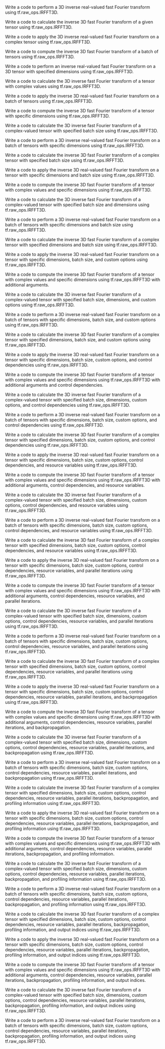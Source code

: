 Write a code to perform a 3D inverse real-valued fast Fourier transform using tf.raw_ops.IRFFT3D.

Write a code to calculate the inverse 3D fast Fourier transform of a given tensor using tf.raw_ops.IRFFT3D.

Write a code to apply the 3D inverse real-valued fast Fourier transform on a complex tensor using tf.raw_ops.IRFFT3D.

Write a code to compute the inverse 3D fast Fourier transform of a batch of tensors using tf.raw_ops.IRFFT3D.

Write a code to perform an inverse real-valued fast Fourier transform on a 3D tensor with specified dimensions using tf.raw_ops.IRFFT3D.

Write a code to calculate the 3D inverse fast Fourier transform of a tensor with complex values using tf.raw_ops.IRFFT3D.

Write a code to apply the inverse 3D real-valued fast Fourier transform on a batch of tensors using tf.raw_ops.IRFFT3D.

Write a code to compute the inverse 3D fast Fourier transform of a tensor with specific dimensions using tf.raw_ops.IRFFT3D.

Write a code to calculate the 3D inverse fast Fourier transform of a complex-valued tensor with specified batch size using tf.raw_ops.IRFFT3D.

Write a code to perform a 3D inverse real-valued fast Fourier transform on a batch of tensors with specific dimensions using tf.raw_ops.IRFFT3D.

Write a code to calculate the inverse 3D fast Fourier transform of a complex tensor with specified batch size using tf.raw_ops.IRFFT3D.

Write a code to apply the inverse 3D real-valued fast Fourier transform on a tensor with specific dimensions and batch size using tf.raw_ops.IRFFT3D.

Write a code to compute the inverse 3D fast Fourier transform of a tensor with complex values and specific dimensions using tf.raw_ops.IRFFT3D.

Write a code to calculate the 3D inverse fast Fourier transform of a complex-valued tensor with specified batch size and dimensions using tf.raw_ops.IRFFT3D.

Write a code to perform a 3D inverse real-valued fast Fourier transform on a batch of tensors with specific dimensions and batch size using tf.raw_ops.IRFFT3D.

Write a code to calculate the inverse 3D fast Fourier transform of a complex tensor with specified dimensions and batch size using tf.raw_ops.IRFFT3D.

Write a code to apply the inverse 3D real-valued fast Fourier transform on a tensor with specific dimensions, batch size, and custom options using tf.raw_ops.IRFFT3D.

Write a code to compute the inverse 3D fast Fourier transform of a tensor with complex values and specific dimensions using tf.raw_ops.IRFFT3D with additional arguments.

Write a code to calculate the 3D inverse fast Fourier transform of a complex-valued tensor with specified batch size, dimensions, and custom options using tf.raw_ops.IRFFT3D.

Write a code to perform a 3D inverse real-valued fast Fourier transform on a batch of tensors with specific dimensions, batch size, and custom options using tf.raw_ops.IRFFT3D.

Write a code to calculate the inverse 3D fast Fourier transform of a complex tensor with specified dimensions, batch size, and custom options using tf.raw_ops.IRFFT3D.

Write a code to apply the inverse 3D real-valued fast Fourier transform on a tensor with specific dimensions, batch size, custom options, and control dependencies using tf.raw_ops.IRFFT3D.

Write a code to compute the inverse 3D fast Fourier transform of a tensor with complex values and specific dimensions using tf.raw_ops.IRFFT3D with additional arguments and control dependencies.

Write a code to calculate the 3D inverse fast Fourier transform of a complex-valued tensor with specified batch size, dimensions, custom options, and control dependencies using tf.raw_ops.IRFFT3D.

Write a code to perform a 3D inverse real-valued fast Fourier transform on a batch of tensors with specific dimensions, batch size, custom options, and control dependencies using tf.raw_ops.IRFFT3D.

Write a code to calculate the inverse 3D fast Fourier transform of a complex tensor with specified dimensions, batch size, custom options, and control dependencies using tf.raw_ops.IRFFT3D.

Write a code to apply the inverse 3D real-valued fast Fourier transform on a tensor with specific dimensions, batch size, custom options, control dependencies, and resource variables using tf.raw_ops.IRFFT3D.

Write a code to compute the inverse 3D fast Fourier transform of a tensor with complex values and specific dimensions using tf.raw_ops.IRFFT3D with additional arguments, control dependencies, and resource variables.

Write a code to calculate the 3D inverse fast Fourier transform of a complex-valued tensor with specified batch size, dimensions, custom options, control dependencies, and resource variables using tf.raw_ops.IRFFT3D.

Write a code to perform a 3D inverse real-valued fast Fourier transform on a batch of tensors with specific dimensions, batch size, custom options, control dependencies, and resource variables using tf.raw_ops.IRFFT3D.

Write a code to calculate the inverse 3D fast Fourier transform of a complex tensor with specified dimensions, batch size, custom options, control dependencies, and resource variables using tf.raw_ops.IRFFT3D.

Write a code to apply the inverse 3D real-valued fast Fourier transform on a tensor with specific dimensions, batch size, custom options, control dependencies, resource variables, and parallel iterations using tf.raw_ops.IRFFT3D.

Write a code to compute the inverse 3D fast Fourier transform of a tensor with complex values and specific dimensions using tf.raw_ops.IRFFT3D with additional arguments, control dependencies, resource variables, and parallel iterations.

Write a code to calculate the 3D inverse fast Fourier transform of a complex-valued tensor with specified batch size, dimensions, custom options, control dependencies, resource variables, and parallel iterations using tf.raw_ops.IRFFT3D.

Write a code to perform a 3D inverse real-valued fast Fourier transform on a batch of tensors with specific dimensions, batch size, custom options, control dependencies, resource variables, and parallel iterations using tf.raw_ops.IRFFT3D.

Write a code to calculate the inverse 3D fast Fourier transform of a complex tensor with specified dimensions, batch size, custom options, control dependencies, resource variables, and parallel iterations using tf.raw_ops.IRFFT3D.

Write a code to apply the inverse 3D real-valued fast Fourier transform on a tensor with specific dimensions, batch size, custom options, control dependencies, resource variables, parallel iterations, and backpropagation using tf.raw_ops.IRFFT3D.

Write a code to compute the inverse 3D fast Fourier transform of a tensor with complex values and specific dimensions using tf.raw_ops.IRFFT3D with additional arguments, control dependencies, resource variables, parallel iterations, and backpropagation.

Write a code to calculate the 3D inverse fast Fourier transform of a complex-valued tensor with specified batch size, dimensions, custom options, control dependencies, resource variables, parallel iterations, and backpropagation using tf.raw_ops.IRFFT3D.

Write a code to perform a 3D inverse real-valued fast Fourier transform on a batch of tensors with specific dimensions, batch size, custom options, control dependencies, resource variables, parallel iterations, and backpropagation using tf.raw_ops.IRFFT3D.

Write a code to calculate the inverse 3D fast Fourier transform of a complex tensor with specified dimensions, batch size, custom options, control dependencies, resource variables, parallel iterations, backpropagation, and profiling information using tf.raw_ops.IRFFT3D.

Write a code to apply the inverse 3D real-valued fast Fourier transform on a tensor with specific dimensions, batch size, custom options, control dependencies, resource variables, parallel iterations, backpropagation, and profiling information using tf.raw_ops.IRFFT3D.

Write a code to compute the inverse 3D fast Fourier transform of a tensor with complex values and specific dimensions using tf.raw_ops.IRFFT3D with additional arguments, control dependencies, resource variables, parallel iterations, backpropagation, and profiling information.

Write a code to calculate the 3D inverse fast Fourier transform of a complex-valued tensor with specified batch size, dimensions, custom options, control dependencies, resource variables, parallel iterations, backpropagation, and profiling information using tf.raw_ops.IRFFT3D.

Write a code to perform a 3D inverse real-valued fast Fourier transform on a batch of tensors with specific dimensions, batch size, custom options, control dependencies, resource variables, parallel iterations, backpropagation, and profiling information using tf.raw_ops.IRFFT3D.

Write a code to calculate the inverse 3D fast Fourier transform of a complex tensor with specified dimensions, batch size, custom options, control dependencies, resource variables, parallel iterations, backpropagation, profiling information, and output indices using tf.raw_ops.IRFFT3D.

Write a code to apply the inverse 3D real-valued fast Fourier transform on a tensor with specific dimensions, batch size, custom options, control dependencies, resource variables, parallel iterations, backpropagation, profiling information, and output indices using tf.raw_ops.IRFFT3D.

Write a code to compute the inverse 3D fast Fourier transform of a tensor with complex values and specific dimensions using tf.raw_ops.IRFFT3D with additional arguments, control dependencies, resource variables, parallel iterations, backpropagation, profiling information, and output indices.

Write a code to calculate the 3D inverse fast Fourier transform of a complex-valued tensor with specified batch size, dimensions, custom options, control dependencies, resource variables, parallel iterations, backpropagation, profiling information, and output indices using tf.raw_ops.IRFFT3D.

Write a code to perform a 3D inverse real-valued fast Fourier transform on a batch of tensors with specific dimensions, batch size, custom options, control dependencies, resource variables, parallel iterations, backpropagation, profiling information, and output indices using tf.raw_ops.IRFFT3D.